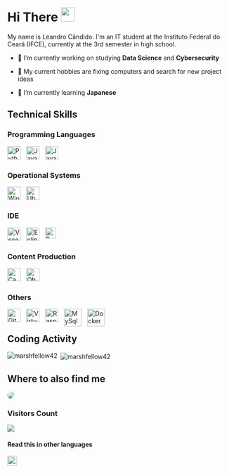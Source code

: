 # Hi There <img width="32px" src="https://www.dropbox.com/scl/fi/t0fdbefjb6efm62yvo2es/wave.gif?rlkey=znc799qnmeebj28nud3mgxs1j&raw=1" />

My name is Leandro Cândido. I'm an IT student at the Instituto Federal do Ceará (IFCE), currently at the 3rd semester in high school.

- 🔭 I’m currently working on studying **Data Science** and **Cybersecurity**

- 💬 My current hobbies are fixing computers and search for new project ideas

- 🌱 I’m currently learning **Japanese**

## Technical Skills

### Programming Languages
<img align="left" alt="Python" width="30px" style="padding-right:10px;" src="https://cdn.jsdelivr.net/gh/devicons/devicon/icons/python/python-original.svg" />
<img align="left" alt="JavaScript" width="30px" style="padding-right:10px;" src="https://cdn.jsdelivr.net/gh/devicons/devicon/icons/javascript/javascript-plain.svg" />
<img align="left" alt="Java" width="30px" style="padding-right:10px;" src="https://cdn.jsdelivr.net/gh/devicons/devicon/icons/java/java-original.svg"/>

<br/>

#

### Operational Systems
<img align="left" alt="Windows" width="30px" style="padding-right:10px;" src="https://cdn.jsdelivr.net/gh/devicons/devicon/icons/windows8/windows8-original.svg" />
<img align="left" alt="Ubuntu" width="30px" style="padding-right:10px;" src="https://cdn.jsdelivr.net/gh/devicons/devicon/icons/ubuntu/ubuntu-plain.svg" />

<br/>

#

### IDE
<img align="left" alt="Vscode" width="30px" style="padding-right:10px;" src="https://cdn.jsdelivr.net/gh/devicons/devicon/icons/vscode/vscode-original.svg" />
<img align="left" alt="Eclipse" width="30px" style="padding-right:10px;" src="https://www.dropbox.com/scl/fi/9ybh7w2mhlw8kygx7474o/NicePng_eclipse-png_2648074.png?rlkey=d1p9fh40dniiy6jw477phrp1x&raw=1" />
<img align="left" alt="Replit" width="25px" style="padding-right:10px;" src="https://www.dropbox.com/scl/fi/e5tunwm4smfrihy1hz589/replit-icon-logo-A666709FE9-seeklogo.com.png?rlkey=z4mhbcj8mvwsfu7gt5c2hh0ju&raw=1" />

<br/>

#

### Content Production
<img align="left" alt="Canva" width="30px" style="padding-right:10px;" src="https://upload.wikimedia.org/wikipedia/commons/0/08/Canva_icon_2021.svg" />
<img align="left" alt="Obsidian" width="30px" style="padding-right:10px;" src="https://upload.wikimedia.org/wikipedia/commons/1/10/2023_Obsidian_logo.svg" />

<br/>

#

### Others
<img align="left" alt="Git" width="30px" style="padding-right:10px;" src="https://cdn.jsdelivr.net/gh/devicons/devicon/icons/git/git-original.svg" />
<img align="left" alt="VirtualBox" width="30px" style="padding-right:10px;" src="https://www.dropbox.com/scl/fi/w4rtkjwc4fqb4r68nfiak/Virtualbox_logo.png?rlkey=5acg55xmg19srs1qf5880mrs6&raw=1" />
<img align="left" alt="Raspberry Pi" width="30px" style="padding-right:10px;" src="https://cdn.jsdelivr.net/gh/devicons/devicon/icons/raspberrypi/raspberrypi-original.svg" />
<img align="left" alt="MySql" width="40px" style="padding-right:10px;" src="https://cdn.jsdelivr.net/gh/devicons/devicon/icons/mysql/mysql-original-wordmark.svg" />
<img align="left" alt="Docker" width="40px" style="padding-right:10px;" src="https://cdn.jsdelivr.net/gh/devicons/devicon/icons/docker/docker-original.svg" />

<br/>

#

## Coding Activity
<p><img align="left" src="https://github-readme-stats.vercel.app/api/top-langs?username=marshfellow42&show_icons=true&locale=en&layout=compact&theme=algolia&hide_border=true" alt="marshfellow42" /></p>

<p>&nbsp;<img align="center" src="https://github-readme-stats.vercel.app/api?username=marshfellow42&show_icons=true&locale=en&theme=algolia&hide_border=true" alt="marshfellow42" /></p>

## Where to also find me
<div align="left"> 
<a href="https://www.linkedin.com/in/lc897/" ><img src="https://img.shields.io/badge/-LinkedIn-%230077B5?style=for-the-badge&logo=linkedin&logoColor=white" style="border-radius: 30px" ></a> 
</div>

 ### Visitors Count
 ![](https://komarev.com/ghpvc/?username=marshfellow42&style=flat-square)

#### Read this in other languages
<kbd>[<img title="Português" alt="Português" src="https://cdn.staticaly.com/gh/hjnilsson/country-flags/master/svg/br.svg" width="22">](Translations/README_pt-br.md)</kbd>
